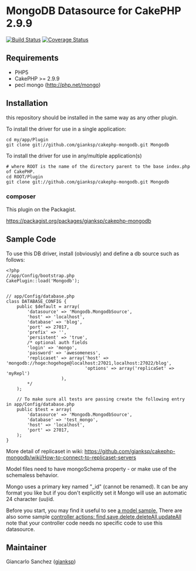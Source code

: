 # MongoDB Datasource for CakePHP 2.9.9

[![Build Status](https://travis-ci.org/gianksp/cakephp-mongodb.png?branch=master)](https://travis-ci.org/gianksp/cakephp-mongodb)
[![Coverage Status](https://coveralls.io/repos/gianksp/cakephp-mongodb/badge.png?branch=master)](https://coveralls.io/r/gianksp/cakephp-mongodb)

## Requirements

- PHP5
- CakePHP >= 2.9.9
- pecl mongo (http://php.net/mongo)

## Installation

this repository should be installed in the same way as any other plugin.

To install the driver for use in a single application:

	cd my/app/Plugin
	git clone git://github.com/gianksp/cakephp-mongodb.git Mongodb

To install the driver for use in any/multiple application(s)

	# where ROOT is the name of the directory parent to the base index.php of CakePHP.
	cd ROOT/Plugin
	git clone git://github.com/gianksp/cakephp-mongodb.git Mongodb

### composer
This plugin on the Packagist.

https://packagist.org/packages/gianksp/cakephp-mongodb
	
## Sample Code

To use this DB driver, install (obviously) and define a db source such as follows:

	<?php
	//app/Config/bootstrap.php
	CakePlugin::load('Mongodb');


	// app/Config/database.php
	class DATABASE_CONFIG {
		public $default = array(
			'datasource' => 'Mongodb.MongodbSource',
			'host' => 'localhost',
			'database' => 'blog',
			'port' => 27017,
			'prefix' => '',
			'persistent' => 'true',
			/* optional auth fields
			'login' => 'mongo',	
			'password' => 'awesomeness',
			'replicaset' => array('host' => 'mongodb://hoge:hogehoge@localhost:27021,localhost:27022/blog', 
			                      'options' => array('replicaSet' => 'myRepl')
					     ),
			*/
		);

		// To make sure all tests are passing create the following entry in app/Config/database.php
		public $test = array(
			'datasource' => 'Mongodb.MongodbSource',
			'database' => 'test_mongo',
			'host' => 'localhost',
			'port' => 27017,
		); 
	}

More detail of replicaset in wiki:
https://github.com/gianksp/cakephp-mongodb/wiki/How-to-connect-to-replicaset-servers


Model files need to have mongoSchema property - or make use of the schemaless behavior. 

Mongo uses a primary key named "\_id" (cannot be renamed). It can be any format you like but if you don't explicitly set it Mongo will use an automatic 24 character (uu)id.

Before you start, you may find it useful to see [a model sample.](http://github.com/gianksp/mongoDB-Datasource/blob/master/samples/models/post.php)
There are also some sample [controller actions: find,save,delete,deleteAll,updateAll](http://github.com/gianksp/mongoDB-Datasource/blob/master/samples/controllers/posts_controller.php) note that your controller code needs no specific code to use this datasource.

## Maintainer
Giancarlo Sanchez ([gianksp](http://twitter.com/gianksp))
